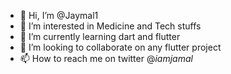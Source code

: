 - 👋 Hi, I’m @Jaymal1
- 👀 I’m interested in Medicine  and Tech stuffs
- 🌱 I’m currently learning dart and flutter
- 💞️ I’m looking to collaborate on any flutter project
- 📫 How to reach me on twitter @_iamjamal_

<!---
Jaymal1/Jaymal1 is a ✨ special ✨ repository because its `README.md` (this file) appears on your GitHub profile.
You can click the Preview link to take a look at your changes.
--->
